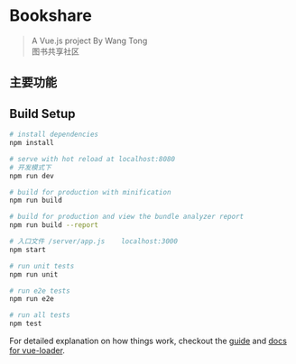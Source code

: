 # Bookshare

> A Vue.js project By Wang Tong   
> 图书共享社区  

## 主要功能  

## Build Setup

``` bash
# install dependencies
npm install

# serve with hot reload at localhost:8080   
# 开发模式下
npm run dev

# build for production with minification
npm run build

# build for production and view the bundle analyzer report
npm run build --report  

# 入口文件 /server/app.js    localhost:3000  
npm start   

# run unit tests
npm run unit

# run e2e tests
npm run e2e

# run all tests
npm test
```

For detailed explanation on how things work, checkout the [guide](http://vuejs-templates.github.io/webpack/) and [docs for vue-loader](http://vuejs.github.io/vue-loader).
